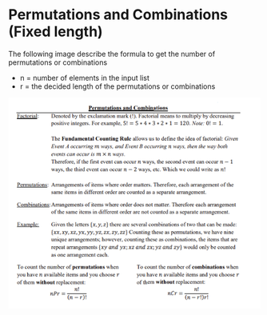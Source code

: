 
# Permutations and Combinations (Fixed length)

The following image describe the formula to get the number of permutations or combinations
* n = number of elements in the input list
* r = the decided length of the permutations or combinations

![Permutations and Combinations note](note.png "Permutations and Combinations note")
